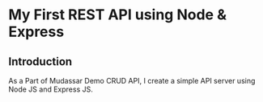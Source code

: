 # My First REST API using Node & Express

## Introduction

As a Part of Mudassar Demo CRUD API, I create a simple API server using Node JS and Express JS.
